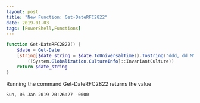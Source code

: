 ```yaml
---
layout: post
title: "New Function: Get-DateRFC2822"
date: 2019-01-03
tags: [PowerShell,Functions]
---
```


```powershell
function Get-DateRFC2822() {
    $date = Get-Date
    [string]$date_string = $date.ToUniversalTime().ToString("ddd, dd MMM yyyy HH:mm:ss -0000", `
        ([System.Globalization.CultureInfo]::InvariantCulture))
    return $date_string
}
```

Running the command Get-DateRFC2822 returns the value

```
Sun, 06 Jan 2019 20:26:27 -0000
```
